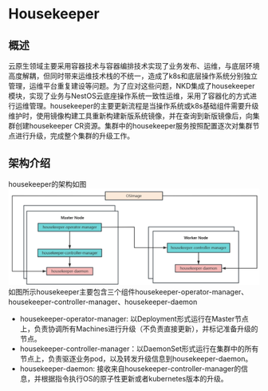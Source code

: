 # Housekeeper

## 概述

云原生领域主要采用容器技术与容器编排技术实现了业务发布、运维，与底层环境高度解耦，但同时带来运维技术栈的不统一，造成了k8s和底层操作系统分别独立管理，运维平台重复建设等问题。为了应对这些问题，NKD集成了housekeeper模块，实现了业务与NestOS云底座操作系统一致性运维，采用了容器化的方式进行运维管理。housekeeper的主要更新流程是当操作系统或k8s基础组件需要升级维护时，使用镜像构建工具重新构建新版系统镜像，并在查询到新版镜像后，向集群创建housekeeper CR资源。集群中的housekeeper服务按照配置逐次对集群节点进行升级，完成整个集群的升级工作。

## 架构介绍
housekeeper的架构如图
![housekeeper-arch](/docs/figures/housekeeper-arch.jpg)
如图所示housekeeper主要包含三个组件housekeeper-operator-manager、housekeeper-controller-manager、housekeeper-daemon
- housekeeper-operator-manager: 以Deployment形式运行在Master节点上，负责协调所有Machines进行升级（不负责直接更新），并标记准备升级的节点。
- housekeeper-controller-manager：以DaemonSet形式运行在集群中的所有节点上，负责驱逐业务pod，以及转发升级信息到housekeeper-daemon。
- housekeeper-daemon: 接收来自housekeeper-controller-manager的信息，并根据指令执行OS的原子性更新或者kubernetes版本的升级。
